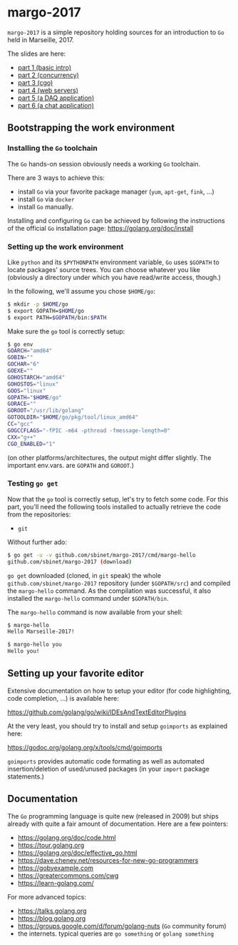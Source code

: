 margo-2017
===================

`margo-2017` is a simple repository holding sources for an introduction to `Go` held in Marseille, 2017.

The slides are here:

- [part 1 (basic intro)](https://talks.godoc.org/github.com/sbinet/margo-2017/part-1/talk.slide)
- [part 2 (concurrency)](https://talks.godoc.org/github.com/sbinet/margo-2017/part-2/talk.slide)
- [part 3 (cgo)](https://talks.godoc.org/github.com/sbinet/margo-2017/part-3/talk.slide)
- [part 4 (web servers)](https://talks.godoc.org/github.com/sbinet/margo-2017/part-4/talk.slide)
- [part 5 (a DAQ application)](https://talks.godoc.org/github.com/sbinet/margo-2017/part-5/talk.slide)
- [part 6 (a chat application)](https://talks.godoc.org/github.com/sbinet/margo-2017/part-6/talk.slide)

## Bootstrapping the work environment

### Installing the `Go` toolchain

The `Go` hands-on session obviously needs a working `Go` toolchain.

There are 3 ways to achieve this:
- install `Go` via your favorite package manager (`yum`, `apt-get`, `fink`, ...)
- install `Go` via `docker`
- install `Go` manually.

Installing and configuring `Go` can be achieved by following the instructions of the official `Go` installation page: https://golang.org/doc/install

### Setting up the work environment

Like `python` and its `$PYTHONPATH` environment variable, `Go` uses
`$GOPATH` to locate packages' source trees.
You can choose whatever you like (obviously a directory under which
you have read/write access, though.)

In the following, we'll assume you chose `$HOME/go`:

```sh
$ mkdir -p $HOME/go
$ export GOPATH=$HOME/go
$ export PATH=$GOPATH/bin:$PATH
```

Make sure the `go` tool is correctly setup:

```sh
$ go env
GOARCH="amd64"
GOBIN=""
GOCHAR="6"
GOEXE=""
GOHOSTARCH="amd64"
GOHOSTOS="linux"
GOOS="linux"
GOPATH="$HOME/go"
GORACE=""
GOROOT="/usr/lib/golang"
GOTOOLDIR="$HOME/go/pkg/tool/linux_amd64"
CC="gcc"
GOGCCFLAGS="-fPIC -m64 -pthread -fmessage-length=0"
CXX="g++"
CGO_ENABLED="1"
```

(on other platforms/architectures, the output might differ
slightly. The important env.vars. are `GOPATH` and `GOROOT`.)

### Testing `go get`

Now that the `go` tool is correctly setup, let's try to fetch some
code.
For this part, you'll need the following tools installed to actually retrieve the code from the repositories:

- `git`

Without further ado:

```sh
$ go get -u -v github.com/sbinet/margo-2017/cmd/margo-hello
github.com/sbinet/margo-2017 (download)
```

`go get` downloaded (cloned, in `git` speak) the whole
`github.com/sbinet/margo-2017` repository (under `$GOPATH/src`) and
compiled the `margo-hello` command.
As the compilation was successful, it also installed the `margo-hello`
command under `$GOPATH/bin`.

The `margo-hello` command is now available from your shell:

```sh
$ margo-hello
Hello Marseille-2017!

$ margo-hello you
Hello you!
```

## Setting up your favorite editor

Extensive documentation on how to setup your editor (for code
highlighting, code completion, ...) is available here:

 https://github.com/golang/go/wiki/IDEsAndTextEditorPlugins
 
At the very least, you should try to install and setup `goimports` as
explained here:

 https://godoc.org/golang.org/x/tools/cmd/goimports

`goimports` provides automatic code formating as well as automated
insertion/deletion of used/unused packages (in your `import` package
statements.)

## Documentation

The `Go` programming language is quite new (released in 2009) but
ships already with quite a fair amount of documentation.
Here are a few pointers:

- https://golang.org/doc/code.html
- https://tour.golang.org
- https://golang.org/doc/effective_go.html
- https://dave.cheney.net/resources-for-new-go-programmers
- https://gobyexample.com
- https://greatercommons.com/cwg
- https://learn-golang.com/

For more advanced topics:

- https://talks.golang.org
- https://blog.golang.org
- https://groups.google.com/d/forum/golang-nuts (`Go` community forum)
- the internets. typical queries are `go something` or `golang something`
